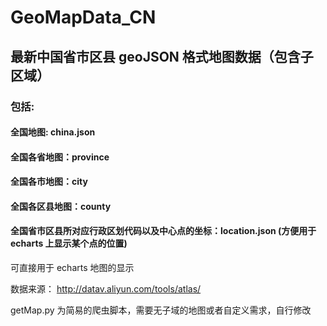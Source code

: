 # GeoMapData_CN

## 最新中国省市区县 geoJSON 格式地图数据（包含子区域）<br/>

### 包括:<br/>

#### 全国地图: china.json<br/>

#### 全国各省地图：province<br/>

#### 全国各市地图：city<br/>

#### 全国各区县地图：county<br/>

#### 全国省市区县所对应行政区划代码以及中心点的坐标：location.json (方便用于 echarts 上显示某个点的位置)

可直接用于 echarts 地图的显示

数据来源： http://datav.aliyun.com/tools/atlas/

getMap.py 为简易的爬虫脚本，需要无子域的地图或者自定义需求，自行修改

